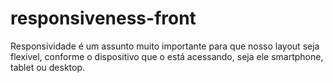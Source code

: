# responsiveness-front
Responsividade é um assunto muito importante para que nosso layout seja flexível, conforme o dispositivo que o está acessando, seja ele smartphone, tablet ou desktop.
